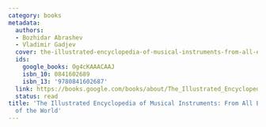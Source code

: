 ```yaml
---
category: books
metadata:
  authors:
  - Bozhidar Abrashev
  - Vladimir Gadjev
  cover: the-illustrated-encyclopedia-of-musical-instruments-from-all-eras-and-regions-of-the-world-bozhidar-abrashev-vladimir-gadjev.jpg
  ids:
    google_books: Og4cKAAACAAJ
    isbn_10: 0841602689
    isbn_13: '9780841602687'
  link: https://books.google.com/books/about/The_Illustrated_Encyclopedia_of_Musical.html?hl=&id=Og4cKAAACAAJ
  status: read
title: 'The Illustrated Encyclopedia of Musical Instruments: From All Eras and Regions
  of the World'
---
```

